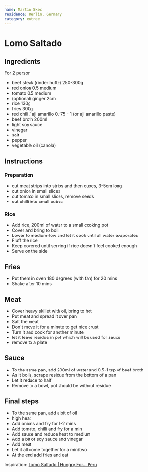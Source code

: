 ```yaml
---
name: Martin Skec
residence: Berlin, Germany
category: entree
---
```


# Lomo Saltado

## Ingredients
For 2 person
* beef steak (rinder hufte) 250-300g
* red onion 0.5 medium
* tomato 0.5 medium
* (optional) ginger 2cm
* rice 130g 
* fries 300g 
* red chili / aji amarillo 0.-75 - 1 (or aji amarillo paste)
* beef broth 200ml
* light soy sauce
* vinegar
* salt
* pepper
* vegetable oil (canola)

## Instructions
### Preparation
* cut meat strips into strips and then cubes, 3-5cm long
* cut onion in small slices
* cut tomato in small slices, remove seeds
* cut chilli into small cubes

### Rice
* Add rice, 200ml of water to a small cooking pot
* Cover and bring to boil
* Lower to medium-low and let it cook until all water evaporates
* Fluff the rice
* Keep covered until serving if rice doesn't feel cooked enough
* Serve on the side

## Fries
* Put them in oven 180 degrees (with fan) for 20 mins
* Shake after 10 mins

## Meat
* Cover heavy skillet with oil, bring to hot
* Put meat and spread it over pan
* Salt the meat
* Don't move it for a minute to get nice crust
* Turn it and cook for another minute
* let it leave residue in pot which will be used for sauce
* remove to a plate

## Sauce
* To the same pan, add 200ml of water and 0.5-1 tsp of beef broth
* As it boils, scrape residue from the bottom of a pan
* Let it reduce to half
* Remove to a bowl, pot should be without residue

## Final steps
* To the same pan, add a bit of oil
* high heat
* Add onions and fry for 1-2 mins
* Add tomato, chilli and fry for a min
* Add sauce and reduce heat to medium
* Add a bit of soy sauce and vinegar
* Add meat
* Let it all come together for a min/two
* At the end add fries and eat

Inspiration: [Lomo Saltado | Hungry For… Peru](https://www.youtube.com/watch?v=7CpXkEBV6Hs)
